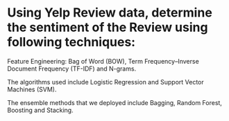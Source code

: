 # Using Yelp Review data, determine the sentiment of the Review using following techniques:

Feature Engineering: Bag of Word (BOW), Term Frequency–Inverse Document Frequency (TF-IDF) and N-grams. 

The algorithms used include Logistic Regression and Support Vector Machines (SVM). 

The ensemble methods that we deployed include Bagging, Random Forest, Boosting and Stacking.
